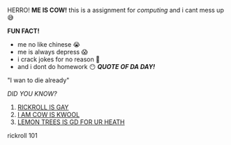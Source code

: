 HERRO! __ME IS COW!__ this is a assignment for _computing_ and i cant mess up 😅

__FUN FACT!__

* me no like chinese 😭
* me is always depress 😱
* i crack jokes for no reason 😬
* and i dont do homework 😶
___QUOTE OF DA DAY!___

"I wan to die already"

_DID YOU KNOW?_

1. [RICKROLL IS GAY](https://www.youtube.com/watch?v=dQw4w9WgXcQ)
2. [I AM COW IS KWOOL](https://www.youtube.com/watch?v=JohcbfO0OjA)
3. [LEMON TREES IS GD FOR UR HEATH](https://www.youtube.com/watch?v=sJQYoGyEtDs)

rickroll 101
